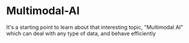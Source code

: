 # Multimodal-AI
It's a starting point to learn about that interesting topic, "Multimodal AI" which can deal with any type of data, and behave efficiently 
